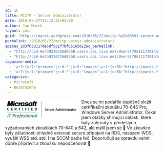 ```yaml
---
id: 16
title: MCITP – Server Administrator
date: 2010-05-27T15:12:21+02:00
author: Jan Marek
layout: post
guid: 'http://jmarek.wordpress.com/2010/05/27/mcitp-%e2%80%93-server-administrator'
permalink: /2010/05/27/mcitp-server-administrator/
spaces_1d3f038117de6df561f7bf0516bb226c_permalink:
  - "http://cid-6e7b9216726d07b8.users.api.live.net/Users(7961117391414167480)/Blogs('6E7B9216726D07B8!242')/Entries('6E7B9216726D07B8!345')?authkey=EpZNAU0huAk%24"
  - "http://cid-6e7b9216726d07b8.users.api.live.net/Users(7961117391414167480)/Blogs('6E7B9216726D07B8!242')/Entries('6E7B9216726D07B8!345')?authkey=EpZNAU0huAk%24"
tagazine-media:
  - 'a:7:{s:7:"primary";s:0:"";s:6:"images";a:1:{s:56:"http://jmarek.files.wordpress.com/2010/05/mcitp5b45d.png";a:6:{s:8:"file_url";s:56:"http://jmarek.files.wordpress.com/2010/05/mcitp5b45d.png";s:5:"width";s:3:"250";s:6:"height";s:2:"70";s:4:"type";s:5:"image";s:4:"area";s:5:"17500";s:9:"file_path";s:0:"";}}s:6:"videos";a:0:{}s:11:"image_count";s:1:"1";s:6:"author";s:8:"17238236";s:7:"blog_id";s:8:"16623371";s:9:"mod_stamp";s:19:"2010-10-12 15:57:33";}'
  - 'a:7:{s:7:"primary";s:0:"";s:6:"images";a:1:{s:56:"http://jmarek.files.wordpress.com/2010/05/mcitp5b45d.png";a:6:{s:8:"file_url";s:56:"http://jmarek.files.wordpress.com/2010/05/mcitp5b45d.png";s:5:"width";s:3:"250";s:6:"height";s:2:"70";s:4:"type";s:5:"image";s:4:"area";s:5:"17500";s:9:"file_path";s:0:"";}}s:6:"videos";a:0:{}s:11:"image_count";s:1:"1";s:6:"author";s:8:"17238236";s:7:"blog_id";s:8:"16623371";s:9:"mod_stamp";s:19:"2010-10-12 15:57:33";}'
categories:
  - Microsoft
  - Nezařazené
---
```

<div id="msgcns!6E7B9216726D07B8!345" class="bvMsg">
  <p>
    <a href="http://janmarek.eu/wp-content/uploads/2010/10/mcitp5b45d.png" rel="WLPP"><img style="border-bottom:0;border-left:0;display:inline;border-top:0;border-right:0;margin:0 10px 10px 0;" title="mcitp" border="0" alt="mcitp" align="left" src="/wp-content/uploads/2010/10/mcitp5b45d.png?w=250" width="240" height="67" /></a> Dnes se mi podařilo úspěšně složit certifikační zkoušku 70-646 Pro: Windows Server Administrator. Čekal jsem otázky shrnující oblasti, které byly zahrnuty v předešlých vyžadovaných zkouškách 70-640 a 642, ale mýlil jsem se 🙂 Ve zkoušce byly záludnosti ohledně external secure připojení na RDS, nasazení WDS, využití WSS atd. atd. I na SCOM padla řeč. Doporučuji se opravdu velmi dobře připravit a zkoušku nepodceňovat 🙂
  </p>
</div>

